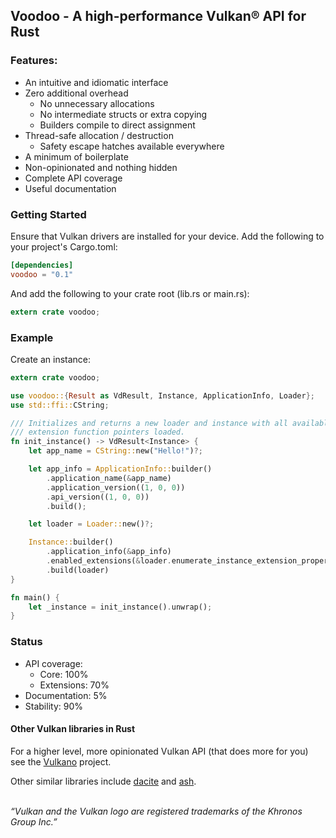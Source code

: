 ## Voodoo - A high-performance Vulkan® API for Rust


### Features:

* An intuitive and idiomatic interface
* Zero additional overhead
  * No unnecessary allocations
  * No intermediate structs or extra copying
  * Builders compile to direct assignment
* Thread-safe allocation / destruction
  * Safety escape hatches available everywhere
* A minimum of boilerplate
* Non-opinionated and nothing hidden
* Complete API coverage
* Useful documentation


### Getting Started

Ensure that Vulkan drivers are installed for your device. Add the following to
your project's Cargo.toml:

```toml
[dependencies]
voodoo = "0.1"
```

And add the following to your crate root (lib.rs or main.rs):
```rust
extern crate voodoo;
```


### Example

Create an instance:

```rust
extern crate voodoo;

use voodoo::{Result as VdResult, Instance, ApplicationInfo, Loader};
use std::ffi::CString;

/// Initializes and returns a new loader and instance with all available
/// extension function pointers loaded.
fn init_instance() -> VdResult<Instance> {
    let app_name = CString::new("Hello!")?;

    let app_info = ApplicationInfo::builder()
        .application_name(&app_name)
        .application_version((1, 0, 0))
        .api_version((1, 0, 0))
        .build();

    let loader = Loader::new()?;

    Instance::builder()
        .application_info(&app_info)
        .enabled_extensions(&loader.enumerate_instance_extension_properties()?)
        .build(loader)
}

fn main() {
    let _instance = init_instance().unwrap();
}

```



### Status

* API coverage:
  * Core: 100%
  * Extensions: 70%
* Documentation: 5%
* Stability: 90%




#### Other Vulkan libraries in Rust

For a higher level, more opinionated Vulkan API (that does more for you) see
the [Vulkano] project.

Other similar libraries include [dacite] and [ash].

[Vulkano]: https://github.com/vulkano-rs/vulkano
[dacite]: https://gitlab.com/dennis-hamester/dacite/tree/master/dacite
[vks]: https://gitlab.com/dennis-hamester/vks
[ash]: https://github.com/MaikKlein/ash

<br/>*“Vulkan and the Vulkan logo are registered trademarks of the Khronos Group Inc.”*